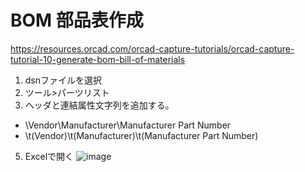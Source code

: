 # BOM 部品表作成
https://resources.orcad.com/orcad-capture-tutorials/orcad-capture-tutorial-10-generate-bom-bill-of-materials

1. dsnファイルを選択
2. ツール>パーツリスト
3. ヘッダと連結属性文字列を追加する。
  - \Vendor\Manufacturer\Manufacturer Part Number
  - \t(Vendor)\t(Manufacturer)\t(Manufacturer Part Number)
5. Excelで開く
![image](https://user-images.githubusercontent.com/80798265/158331109-7da96c60-694a-44dc-b492-63b5dbb2ac94.png)
